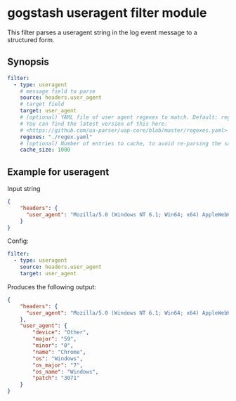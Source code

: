gogstash useragent filter module
=============================

This filter parses a useragent string in the log event message to a structured form.

## Synopsis

```yaml
filter:
  - type: useragent
    # message field to parse
    source: headers.user_agent
    # target field
    target: user_agent
    # (optional) YAML file of user agent regexes to match. Default: regexes from uaparser
    # You can find the latest version of this here:
    # <https://github.com/ua-parser/uap-core/blob/master/regexes.yaml>
    regexes: "./regex.yaml"
    # (optional) Number of entries to cache, to avoid re-parsing the same user agents repeatedly. Default: 100000
    cache_size: 1000
```

## Example for useragent

Input string
```json
{
    "headers": {
      "user_agent": "Mozilla/5.0 (Windows NT 6.1; Win64; x64) AppleWebKit/537.36 (KHTML, like Gecko) Chrome/59.0.3071.115 Safari/537.36"
    }
}
```

Config:
```yaml
filter:
  - type: useragent
    source: headers.user_agent
    target: user_agent
```

Produces the following output:
```json
{
    "headers": {
      "user_agent": "Mozilla/5.0 (Windows NT 6.1; Win64; x64) AppleWebKit/537.36 (KHTML, like Gecko) Chrome/59.0.3071.115 Safari/537.36"
    },
    "user_agent": {
        "device": "Other",
        "major": "59",
        "minor": "0",
        "name": "Chrome",
        "os": "Windows",
        "os_major": "7",
        "os_name": "Windows",
        "patch": "3071"
    }
}
```
